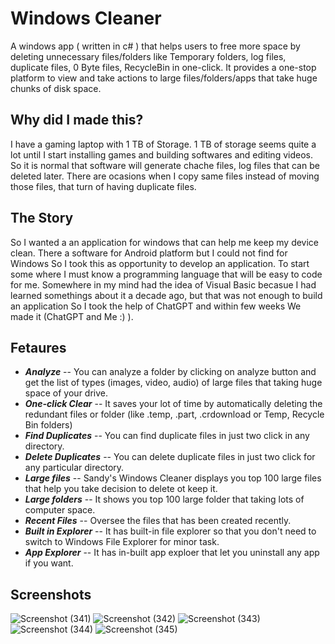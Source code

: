 # Windows Cleaner
A windows app ( written in c# ) that helps users to free more space by
deleting unnecessary files/folders like Temporary folders, log files, duplicate
files, 0 Byte files, RecycleBin in one-click. It provides a one-stop platform to
view and take actions to large files/folders/apps that take huge chunks of disk
space.

## Why did I made this?
I have a gaming laptop with 1 TB of Storage. 1 TB of storage seems quite a lot until I start installing games 
and building softwares and editing videos. So it is normal that software will generate chache files, log files 
that can be deleted later. There are ocasions when I copy same files instead of moving those files, that turn 
of having duplicate files.

## The Story
So I wanted a an application for windows that can help me keep my device clean. 
There a software for Android platform but I could not find for Windows So I took this as opportunity to develop an application.
To start some where I must know a programming language that will be easy to code for me. Somewhere in my mind had the idea of 
Visual Basic becasue I had learned somethings about it a decade ago, but that was not enough to build an application So I took 
the help of ChatGPT and within few weeks We made it (ChatGPT and Me :) ).

## Fetaures
- ***Analyze*** -- You can analyze a folder by clicking on analyze button and get the list of types (images, video, audio) of large files that taking huge space of your drive.
- ***One-click Clear*** -- It saves your lot of time by automatically deleting the redundant files or folder (like .temp, .part, .crdownload or Temp, Recycle Bin folders)
- ***Find Duplicates*** -- You can find duplicate files in just two click in any directory.
- ***Delete Duplicates*** -- You can delete duplicate files in just two click for any particular directory.
- ***Large files*** -- Sandy's Windows Cleaner displays you top 100 large files that help you take decision to delete ot keep it.
- ***Large folders*** -- It shows you top 100 large folder that taking lots of computer space.
- ***Recent Files*** -- Oversee the files that has been created recently.
- ***Built in Explorer*** -- It has built-in file explorer so that you don't need to switch to Windows File Explorer for minor task.
- ***App Explorer*** -- It has in-built app exploer that let you uninstall any app if you want.

## Screenshots
![Screenshot (341)](https://github.com/itsofficialsandeep/fileanalyzer/assets/87613024/56e9b2b0-c045-4594-8f6c-74218384408a)
![Screenshot (342)](https://github.com/itsofficialsandeep/fileanalyzer/assets/87613024/0f156a9a-f64c-4990-8471-2b710991bca6)
![Screenshot (343)](https://github.com/itsofficialsandeep/fileanalyzer/assets/87613024/934bf0d4-e216-47b8-9dfd-89fdcc0a0d54)
![Screenshot (344)](https://github.com/itsofficialsandeep/fileanalyzer/assets/87613024/afce220d-91c2-40e4-9c12-83a88d68a444)
![Screenshot (345)](https://github.com/itsofficialsandeep/fileanalyzer/assets/87613024/5f50ebb0-3c0d-43c7-9d86-1e4a2a1ae11e)





